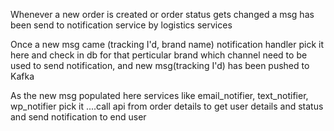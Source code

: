 Whenever a new order is created or order status gets changed a msg has been send to notification service by logistics services

Once a new msg came (tracking I'd, brand name) notification handler pick it here and check in db for that perticular brand which channel need to be used to send notification, and new msg(tracking I'd) has been pushed to Kafka 

As the new msg populated here services like email_notifier, text_notifier, wp_notifier pick it ....call api from order details to get user details and status and send notification to end user

